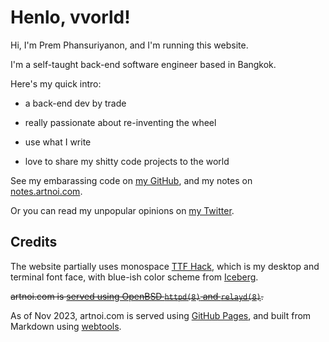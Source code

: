 # Henlo, vvorld!

Hi, I'm Prem Phansuriyanon, and I'm running this website.

I'm a self-taught back-end software engineer based in Bangkok.

Here's my quick intro:

- a back-end dev by trade

- really passionate about re-inventing the wheel

- use what I write

- love to share my shitty code projects to the world

See my embarassing code on [my GitHub](https://github.com/soyart),
and my notes on [notes.artnoi.com](https://notes.artnoi.com).

Or you can read my unpopular opinions on [my Twitter](https://twitter.com/artnoi).

## Credits

The website partially uses monospace [TTF Hack](https://sourcefoundry.org/hack/),
which is my desktop and terminal font face, with blue-ish color scheme from
[Iceberg](https://github.com/cocopon/iceberg.vim).

<s>artnoi.com is [served using OpenBSD `httpd(8)` and `relayd(8)`](/blog/2022/openbsd-https).</s>

As of Nov 2023, artnoi.com is served using [GitHub Pages](https://docs.github.com/en/pages),
and built from Markdown using [webtools](https://github.com/soyart/webtools).
